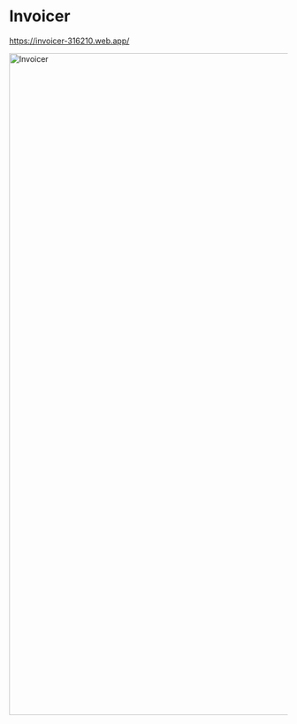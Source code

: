 # Invoicer

https://invoicer-316210.web.app/

<img width="1198" alt="Invoicer" src="https://user-images.githubusercontent.com/210309/120797149-fb717500-c57e-11eb-80ba-cad84069d586.png">
